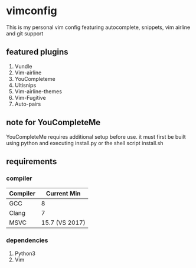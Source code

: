 # vimconfig
This is my personal vim config featuring autocomplete, snippets, vim airline
and git support

## featured plugins

1. Vundle
2. Vim-airline
3. YouCompleteme
4. Ultisnips
5. Vim-airline-themes
6. Vim-Fugitive
7. Auto-pairs

## note for YouCompleteMe

YouCompleteMe requires additional setup before use. it must first be built using
python and executing install.py or the shell script install.sh

## requirements

### compiler
| Compiler | Current Min    |
|----------|----------------|
| GCC      | 8              |
| Clang    | 7              |
| MSVC     | 15.7 (VS 2017) |

### dependencies
1. Python3
2. Vim
